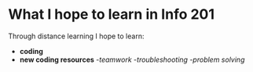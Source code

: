 # What I hope to learn in Info 201
Through distance learning I hope to learn:
- **coding**
- **new coding resources**
-*teamwork*
-*troubleshooting*
-*problem solving* 
